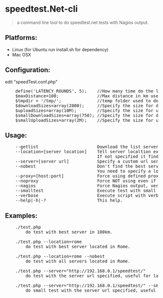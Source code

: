speedtest.Net-cli
=================
>a command line tool to do speedtest.net tests with Nagios output.

Platforms:
----------
* Linux (for Ubuntu run install.sh for dependency)
* Mac OSX

Configuration:
--------------
edit "speedTest.conf.php"
<pre>
    define('LATENCY_ROUNDS', 5);    //How many time do the latency test for server
    $maxDistance=100;               //Max distance in km used by servers filter when you don't specify the location
    $tmpdir = '/tmp/';              //temp folder used to download test files
    $downloadSizes=array(2000);     //Specify the size for download images, it download one image for size
    $uploadSizes=array(10M);        //Specify the size for upload file, it automatic create it if needed.
    $smallDownloadSizes=array(750); //Specify the size for download images for small test, it download one image for size
    $smallUploadSizes=array(2M);    //Specify the size for upload file for small test, it automatic create it if needed.
</pre>

Usage:
------
<pre>
    --getlist                       Download the list server.
	--location=[server location]    Tell server localtion example 'cesena'.
                                    If not specified it find the best sever in 100km.
    --server=[server url]           Specify a custom url server
    --nobest                        Don't find the best server, execute test on all servers.
                                    You need to specify a location.
    --proxy=[host:port]             Force using defined proxy server.
    --noproxy                       Force NOT using even if define the env http_proxy.
    --nagios                        Force Nagios output, verbose still disabled
    --smalltest                     Execute test with small upload and download files.
    --verbose                       Execute script with verbose loggin, no Nagios output.
    --help|-h|-?                    This help.
</pre>
Examples:
---------
<pre>
	./test.php
		do test with best server in 100km.

	./test.php --location=rome
		do test with best server located in Rome.

	./test.php --location=rome --nobest
		do test with all servers located in Rome.

	./test.php --server="http://192.168.0.1/speedtest/"
		do test with the server url specified, useful for lan tests.

	./test.php --server="http://192.168.0.1/speedtest/" --smalltest
		do small test with the server url specified, useful for lan tests.
</pre>